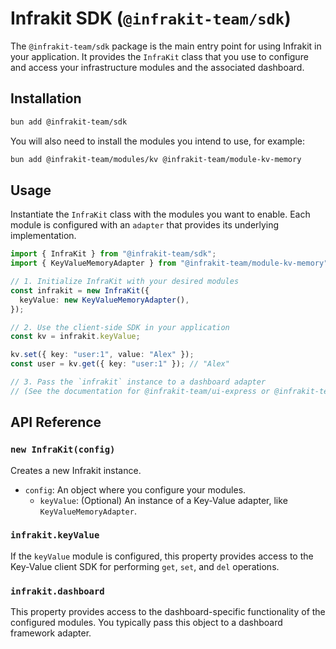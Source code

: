# Infrakit SDK (`@infrakit-team/sdk`)

The `@infrakit-team/sdk` package is the main entry point for using Infrakit in your application. It provides the `InfraKit` class that you use to configure and access your infrastructure modules and the associated dashboard.

## Installation

```bash
bun add @infrakit-team/sdk
```

You will also need to install the modules you intend to use, for example:
```bash
bun add @infrakit-team/modules/kv @infrakit-team/module-kv-memory
```

## Usage

Instantiate the `InfraKit` class with the modules you want to enable. Each module is configured with an `adapter` that provides its underlying implementation.

```typescript
import { InfraKit } from "@infrakit-team/sdk";
import { KeyValueMemoryAdapter } from "@infrakit-team/module-kv-memory";

// 1. Initialize InfraKit with your desired modules
const infrakit = new InfraKit({
  keyValue: new KeyValueMemoryAdapter(),
});

// 2. Use the client-side SDK in your application
const kv = infrakit.keyValue;

kv.set({ key: "user:1", value: "Alex" });
const user = kv.get({ key: "user:1" }); // "Alex"

// 3. Pass the `infrakit` instance to a dashboard adapter
// (See the documentation for @infrakit-team/ui-express or @infrakit-team/ui-hono)
```

## API Reference

### `new InfraKit(config)`

Creates a new Infrakit instance.

-   `config`: An object where you configure your modules.
    -   `keyValue`: (Optional)  An instance of a Key-Value adapter, like `KeyValueMemoryAdapter`.

### `infrakit.keyValue`

If the `keyValue` module is configured, this property provides access to the Key-Value client SDK for performing `get`, `set`, and `del` operations.

### `infrakit.dashboard`

This property provides access to the dashboard-specific functionality of the configured modules. You typically pass this object to a dashboard framework adapter.
